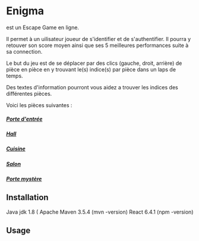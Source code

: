 # Enigma

est un Escape Game en ligne.

Il permet à un uilisateur joueur de s'identifier et de s'authentifier.
Il pourra y retouver son score moyen ainsi que ses 5 meilleures performances
suite à sa connection.

Le but du jeu est de se déplacer par des clics (gauche, droit, arrière) 
de pièce en pièce en y trouvant le(s) indice(s) par pièce dans un laps de
temps.

Des textes d'information pourront vous aidez a trouver les indices des différentes pièces.

Voici les pièces suivantes :
##### [Porte d'entrée](https://imgur.com/juwrHV3)
##### [Hall](https://imgur.com/48qourp)
##### [Cuisine](https://imgur.com/wXUH39E)
##### [Salon](https://imgur.com/qGF7Iuu)
##### [Porte mystère](https://imgur.com/B9YEXdm)


## Installation

Java jdk 1.8        (
Apache Maven 3.5.4  (mvn -version)
React 6.4.1         (npm -version)

## Usage



  


